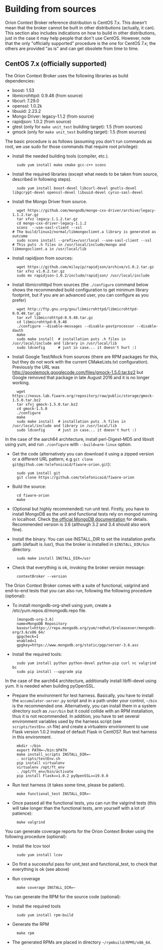 # Building from sources

Orion Context Broker reference distribution is CentOS 7.x. This doesn't mean that the broker cannot be built in other distributions (actually, it can). This section also includes indications on how to build in other distributions, just in the case it may help people that don't use CentOS. However, note that the only "officially supported" procedure is the one for CentOS 7.x; the others are provided "as is" and can get obsolete from time to time.

## CentOS 7.x (officially supported)

The Orion Context Broker uses the following libraries as build dependencies:

* boost: 1.53
* libmicrohttpd: 0.9.48 (from source)
* libcurl: 7.29.0
* openssl: 1.0.2k
* libuuid: 2.23.2
* Mongo Driver: legacy-1.1.2 (from source)
* rapidjson: 1.0.2 (from source)
* gtest (only for `make unit_test` building target): 1.5 (from sources)
* gmock (only for `make unit_test` building target): 1.5 (from sources)

The basic procedure is as follows (assuming you don't run commands as root, we use sudo for those
commands that require root privilege):

* Install the needed building tools (compiler, etc.).

        sudo yum install make cmake gcc-c++ scons

* Install the required libraries (except what needs to be taken from source, described in following steps).

        sudo yum install boost-devel libcurl-devel gnutls-devel libgcrypt-devel openssl-devel libuuid-devel cyrus-sasl-devel

* Install the Mongo Driver from source.

        wget https://github.com/mongodb/mongo-cxx-driver/archive/legacy-1.1.2.tar.gz
        tar xfvz legacy-1.1.2.tar.gz
        cd mongo-cxx-driver-legacy-1.1.2
        scons  --use-sasl-client --ssl                                        # The build/linux2/normal/libmongoclient.a library is generated as outcome
        sudo scons install --prefix=/usr/local --use-sasl-client --ssl        # This puts .h files in /usr/local/include/mongo and libmongoclient.a in /usr/local/lib

* Install rapidjson from sources:

        wget https://github.com/miloyip/rapidjson/archive/v1.0.2.tar.gz
        tar xfvz v1.0.2.tar.gz
        sudo mv rapidjson-1.0.2/include/rapidjson/ /usr/local/include

* Install libmicrohttpd from sources (the `./configure` command below shows the recommended build configuration to get minimum library footprint, but if you are an advanced user, you can configure as you prefer)

        wget http://ftp.gnu.org/gnu/libmicrohttpd/libmicrohttpd-0.9.48.tar.gz
        tar xvf libmicrohttpd-0.9.48.tar.gz
        cd libmicrohttpd-0.9.48
        ./configure --disable-messages --disable-postprocessor --disable-dauth
        make
        sudo make install  # installation puts .h files in /usr/local/include and library in /usr/local/lib
        sudo ldconfig      # just in case... it doesn't hurt :)

* Install Google Test/Mock from sources (there are RPM packages for this, but they do not work with the current CMakeLists.txt configuration). Previously the URL was http://googlemock.googlecode.com/files/gmock-1.5.0.tar.bz2 but Google removed that package in late August 2016 and it is no longer working.

        wget https://nexus.lab.fiware.org/repository/raw/public/storage/gmock-1.5.0.tar.bz2
        tar xfvj gmock-1.5.0.tar.bz2
        cd gmock-1.5.0
        ./configure
        make
        sudo make install  # installation puts .h files in /usr/local/include and library in /usr/local/lib
        sudo ldconfig      # just in case... it doesn't hurt :)

In the case of the aarch64 architecture, install perl-Digest-MD5 and libxslt using yum, and run `./configure` with `--build=arm-linux` option.

* Get the code (alternatively you can download it using a zipped version or a different URL pattern, e.g `git clone git@github.com:telefonicaid/fiware-orion.git`):

        sudo yum install git
        git clone https://github.com/telefonicaid/fiware-orion

* Build the source:

        cd fiware-orion
        make

* (Optional but highly recommended) run unit test. Firstly, you have to install MongoDB as the unit and functional tests
rely on mongod running in localhost. Check [the official MongoDB documentation](https://docs.mongodb.com/manual/tutorial/install-mongodb-on-red-hat/)
for details. Recommended version is 3.6 (although 3.2 and 3.4 should also work fine).

* Install the binary. You can use INSTALL_DIR to set the installation prefix path (default is /usr), thus the broker is installed in `$INSTALL_DIR/bin` directory.

        sudo make install INSTALL_DIR=/usr

* Check that everything is ok, invoking the broker version message:

        contextBroker --version

The Orion Context Broker comes with a suite of functional, valgrind and end-to-end tests that you can also run, following the following procedure (optional):

* To install mongodb-org-shell using yum, create a /etc/yum.repos.d/mongodb.repo file.

        [mongodb-org-3.6]
        name=MongoDB Repository
        baseurl=https://repo.mongodb.org/yum/redhat/$releasever/mongodb-org/3.6/x86_64/
        gpgcheck=1
        enabled=1
        gpgkey=https://www.mongodb.org/static/pgp/server-3.6.asc

* Install the required tools:

        sudo yum install python python-devel python-pip curl nc valgrind bc
        sudo pip install --upgrade pip

In the case of the aarch64 architecture, additionally install libffi-devel using yum. It is needed when building pyOpenSSL.

* Prepare the environment for test harness. Basically, you have to install the `accumulator-server.py` script and in a path under your control, `~/bin` is the recommended one. Alternatively, you can install them in a system directory such as `/usr/bin` but it could collide with an RPM installation, thus it is not recommended. In addition, you have to set several environment variables used by the harness script (see `scripts/testEnv.sh` file) and create a virtualenv envirionment to use Flask version 1.0.2 instead of default Flask in CentOS7. Run test harness in this environment.

        mkdir ~/bin
        export PATH=~/bin:$PATH
        make install_scripts INSTALL_DIR=~
        . scripts/testEnv.sh
        pip install virtualenv
        virtualenv /opt/ft_env
        . /opt/ft_env/bin/activate
        pip install Flask==1.0.2 pyOpenSSL==19.0.0

* Run test harness (it takes some time, please be patient).

        make functional_test INSTALL_DIR=~

* Once passed all the functional tests, you can run the valgrind tests (this will take longer than the functional tests, arm yourself with a lot of patience):

        make valgrind

You can generate coverage reports for the Orion Context Broker using the following procedure (optional):

* Install the lcov tool

        sudo yum install lcov

* Do first a successful pass for unit_test and functional_test, to check that everything is ok (see above)

* Run coverage

        make coverage INSTALL_DIR=~

You can generate the RPM for the source code (optional):

* Install the required tools

        sudo yum install rpm-build

* Generate the RPM

        make rpm

* The generated RPMs are placed in directory `~/rpmbuild/RPMS/x86_64`.
